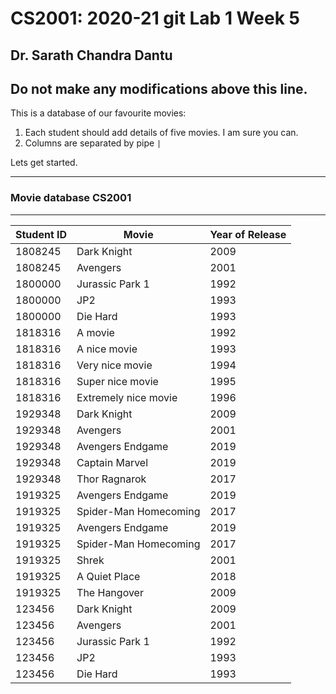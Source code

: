 # CS2001: 2020-21 git Lab 1 Week 5

## Dr. Sarath Chandra Dantu


Do not make any modifications above this line.
---

This is a database of our favourite movies:

1. Each student should add details of five movies. I am sure you can.
2. Columns are separated by pipe `|`

Lets get started.

---

### Movie database CS2001

---

Student ID | Movie | Year of Release
--- | --- | ---
1808245 | Dark Knight | 2009
1808245 | Avengers | 2001
1800000 | Jurassic Park 1 | 1992
1800000 | JP2 | 1993
1800000 | Die Hard | 1993
1818316 | A movie | 1992
1818316 | A nice movie | 1993
1818316 | Very nice movie | 1994
1818316 | Super nice movie | 1995
1818316 | Extremely nice movie | 1996
1929348 | Dark Knight | 2009
1929348| Avengers | 2001
1929348| Avengers Endgame | 2019
1929348| Captain Marvel| 2019
1929348| Thor Ragnarok | 2017
1919325| Avengers Endgame | 2019
1919325| Spider-Man Homecoming | 2017
1919325| Avengers Endgame | 2019
1919325| Spider-Man Homecoming | 2017
1919325| Shrek | 2001
1919325| A Quiet Place | 2018
1919325| The Hangover | 2009
123456 | Dark Knight | 2009
123456 | Avengers | 2001
123456 | Jurassic Park 1 | 1992
123456 | JP2 | 1993
123456 | Die Hard | 1993
